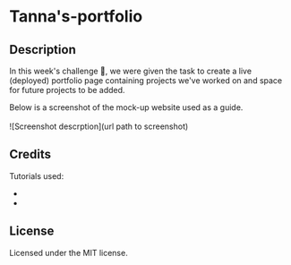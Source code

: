 # Tanna's-portfolio

## Description

In this week's challenge :star_struck:, we were given the task to create a live (deployed) portfolio page containing projects we've worked on and space for future projects to be added.

Below is a screenshot of the mock-up website used as a guide.
<br>
<br>
![Screenshot descrption](url path to screenshot)

## Credits

Tutorials used:

-
-

## License

Licensed under the MIT license.
